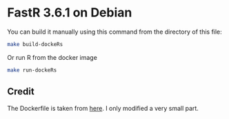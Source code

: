 # FastR 3.6.1 on Debian

You can build it manually using this command from the directory of this file:

```bash
make build-dockeRs
```

Or run R from the docker image

```bash
make run-dockeRs
```

## Credit

The Dockerfile is taken from [here](https://github.com/graalvm/examples/issues/6#issuecomment-569954511). I only modified a very small part.
